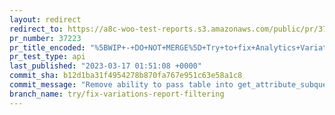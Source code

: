 ```yaml
---
layout: redirect
redirect_to: https://a8c-woo-test-reports.s3.amazonaws.com/public/pr/37223/api/index.html
pr_number: 37223
pr_title_encoded: "%5BWIP+-+DO+NOT+MERGE%5D+Try+to+fix+Analytics+Variations+filtering"
pr_test_type: api
last_published: "2023-03-17 01:51:08 +0000"
commit_sha: b12d1ba31f4954278b870fa767e951c63e58a1c8
commit_message: "Remove ability to pass table into get_attribute_subqueries since it s…"
branch_name: try/fix-variations-report-filtering
---
```

